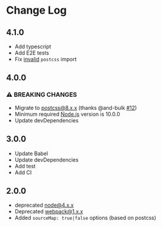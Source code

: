 # Change Log

## 4.1.0

- Add typescript
- Add E2E tests
- Fix [invalid](https://github.com/retyui/group-css-media-queries-loader/issues/11#issuecomment-925331021) `postcss` import 

## 4.0.0

### ⚠ BREAKING CHANGES

- Migrate to [postcss@8.x.x](https://github.com/postcss/postcss/wiki/PostCSS-8-for-end-users) (thanks @and-bulk [#12](https://github.com/retyui/group-css-media-queries-loader/pull/12))
- Minimum required [Node.js](https://nodejs.org/en/about/releases/) version is 10.0.0
- Update devDependencies

## 3.0.0

- Update Babel
- Update devDependencies
- Add test
- Add CI

## 2.0.0

- deprecated node@4.x.x
- Deprecated webpack@1.x.x
- Added `sourceMap: true|false` options (based on postcss)

